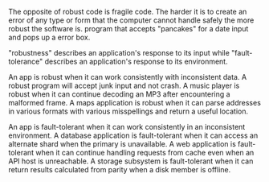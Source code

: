 The opposite of robust code is fragile code. The harder it is to create an error of any type or form that the computer cannot handle safely the more robust the software is. program that accepts "pancakes" for a date input and pops up a error box. 

"robustness" describes an application's response to its input  while "fault-tolerance" describes an application's response to its environment.

An app is robust when it can work consistently with inconsistent data. A robust program will accept junk input and not crash. A music player is robust when it can continue decoding an MP3 after encountering a malformed frame. A maps application is robust when it can parse addresses in various formats with various misspellings and return a useful location. 

An app is fault-tolerant when it can work consistently in an inconsistent environment. A database application is fault-tolerant when it can access an alternate shard when the primary is unavailable. A web application is fault-tolerant when it can continue handling requests from cache even when an API host is unreachable. A storage subsystem is fault-tolerant when it can return results calculated from parity when a disk member is offline.
